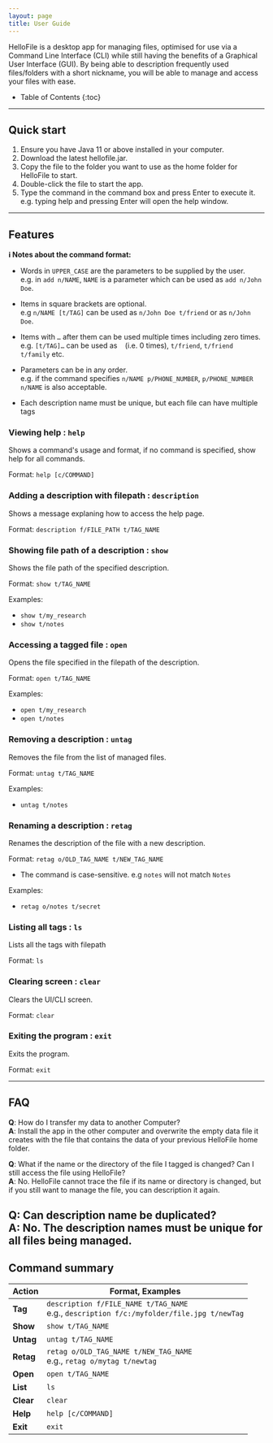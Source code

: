 ```yaml
---
layout: page
title: User Guide
---
```


HelloFile is a desktop app for managing files, optimised for use via a Command Line Interface (CLI) while still having the benefits of a Graphical User Interface (GUI). By being able to description frequently used files/folders with a short nickname, you will be able to manage and access your files with ease.

* Table of Contents
{:toc}

--------------------------------------------------------------------------------------------------------------------

## Quick start

1. Ensure you have Java 11 or above installed in your computer.
1. Download the latest hellofile.jar.
1. Copy the file to the folder you want to use as the home folder for HelloFile to start.
1. Double-click the file to start the app.
1. Type the command in the command box and press Enter to execute it. e.g. typing help and pressing Enter will open the help window.


--------------------------------------------------------------------------------------------------------------------

## Features

<div markdown="block" class="alert alert-info">

**:information_source: Notes about the command format:**<br>

* Words in `UPPER_CASE` are the parameters to be supplied by the user.<br>
  e.g. in `add n/NAME`, `NAME` is a parameter which can be used as `add n/John Doe`.

* Items in square brackets are optional.<br>
  e.g `n/NAME [t/TAG]` can be used as `n/John Doe t/friend` or as `n/John Doe`.

* Items with `…`​ after them can be used multiple times including zero times.<br>
  e.g. `[t/TAG]…​` can be used as ` ` (i.e. 0 times), `t/friend`, `t/friend t/family` etc.

* Parameters can be in any order.<br>
  e.g. if the command specifies `n/NAME p/PHONE_NUMBER`, `p/PHONE_NUMBER n/NAME` is also acceptable.

* Each description name must be unique, but each file can have multiple tags

</div>

### Viewing help : `help`

Shows a command's usage and format, if no command is specified, show help for all commands.

Format: `help [c/COMMAND]`

### Adding a description with filepath : `description`

Shows a message explaning how to access the help page.

Format: `description f/FILE_PATH t/TAG_NAME`

### Showing file path of a description : `show`

Shows the file path of the specified description.

Format: `show t/TAG_NAME`

Examples:
* `show t/my_research`
* `show t/notes`

### Accessing a tagged file : `open`

Opens the file specified in the filepath of the description.

Format: `open t/TAG_NAME`

Examples:
* `open t/my_research`
* `open t/notes`

### Removing a description : `untag`

Removes the file from the list of managed files.

Format: `untag t/TAG_NAME`

Examples:
* `untag t/notes`

### Renaming a description : `retag`

Renames the description of the file with a new description.

Format: `retag o/OLD_TAG_NAME t/NEW_TAG_NAME`

* The command is case-sensitive. e.g `notes` will not match `Notes`

Examples:
* `retag o/notes t/secret`

### Listing all tags : `ls`

Lists all the tags with filepath

Format: `ls`

### Clearing screen : `clear`

Clears the UI/CLI screen.

Format: `clear`

### Exiting the program : `exit`

Exits the program.

Format: `exit`

--------------------------------------------------------------------------------------------------------------------

## FAQ
**Q**: How do I transfer my data to another Computer?<br>
**A**: Install the app in the other computer and overwrite the empty data file it creates with the file that contains the data of your previous HelloFile home folder.

**Q**: What if the name or the directory of the file I tagged is changed? Can I still access the file using HelloFile?<br>
**A**: No. HelloFile cannot trace the file if its name or directory is changed, but if you still want to manage the file, you can description it again.

**Q**: Can description name be duplicated?<br>
**A**: No. The description names must be unique for all files being managed.
--------------------------------------------------------------------------------------------------------------------

## Command summary

Action | Format, Examples
--------|------------------
**Tag** | `description f/FILE_NAME t/TAG_NAME` <br> e.g., `description f/c:/myfolder/file.jpg t/newTag`
**Show** | `show t/TAG_NAME`
**Untag** | `untag t/TAG_NAME`
**Retag** | `retag o/OLD_TAG_NAME t/NEW_TAG_NAME` <br> e.g., `retag o/mytag t/newtag`
**Open** | `open t/TAG_NAME`
**List** | `ls`
**Clear** | `clear`
**Help** | `help [c/COMMAND]`
**Exit** | `exit`

